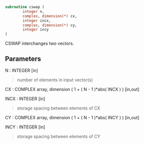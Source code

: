 ```fortran
subroutine cswap (
        integer n,
        complex, dimension(*) cx,
        integer incx,
        complex, dimension(*) cy,
        integer incy
)
```

CSWAP interchanges two vectors.

## Parameters
N : INTEGER [in]
> number of elements in input vector(s)

CX : COMPLEX array, dimension ( 1 + ( N - 1 )\*abs( INCX ) ) [in,out]

INCX : INTEGER [in]
> storage spacing between elements of CX

CY : COMPLEX array, dimension ( 1 + ( N - 1 )\*abs( INCY ) ) [in,out]

INCY : INTEGER [in]
> storage spacing between elements of CY
